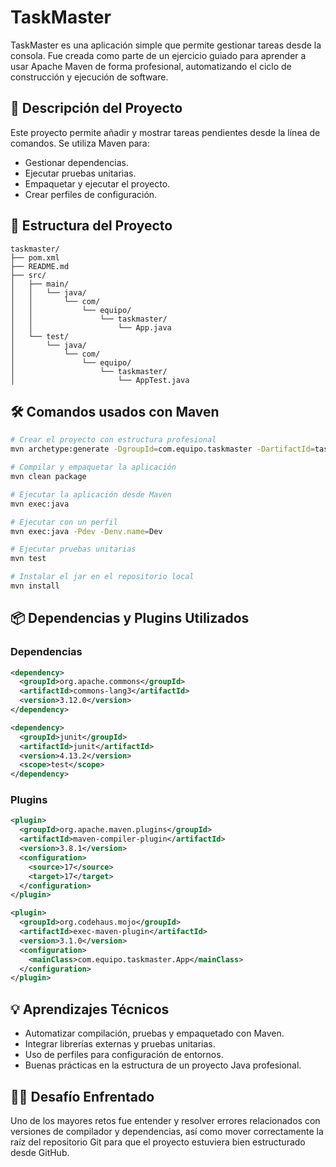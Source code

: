 # TaskMaster

TaskMaster es una aplicación simple que permite gestionar tareas desde la consola. Fue creada como parte de un ejercicio guiado para aprender a usar Apache Maven de forma profesional, automatizando el ciclo de construcción y ejecución de software.

## 📌 Descripción del Proyecto

Este proyecto permite añadir y mostrar tareas pendientes desde la línea de comandos. Se utiliza Maven para:

- Gestionar dependencias.
- Ejecutar pruebas unitarias.
- Empaquetar y ejecutar el proyecto.
- Crear perfiles de configuración.

## 🔁 Estructura del Proyecto

```
taskmaster/
├── pom.xml
├── README.md
├── src/
│   ├── main/
│   │   └── java/
│   │       └── com/
│   │           └── equipo/
│   │               └── taskmaster/
│   │                   └── App.java
│   └── test/
│       └── java/
│           └── com/
│               └── equipo/
│                   └── taskmaster/
│                       └── AppTest.java
```


## 🛠 Comandos usados con Maven

```bash
# Crear el proyecto con estructura profesional
mvn archetype:generate -DgroupId=com.equipo.taskmaster -DartifactId=taskmaster -DarchetypeArtifactId=maven-archetype-quickstart -DinteractiveMode=false

# Compilar y empaquetar la aplicación
mvn clean package

# Ejecutar la aplicación desde Maven
mvn exec:java

# Ejecutar con un perfil
mvn exec:java -Pdev -Denv.name=Dev

# Ejecutar pruebas unitarias
mvn test

# Instalar el jar en el repositorio local
mvn install
```

## 📦 Dependencias y Plugins Utilizados

### Dependencias

```xml
<dependency>
  <groupId>org.apache.commons</groupId>
  <artifactId>commons-lang3</artifactId>
  <version>3.12.0</version>
</dependency>

<dependency>
  <groupId>junit</groupId>
  <artifactId>junit</artifactId>
  <version>4.13.2</version>
  <scope>test</scope>
</dependency>
```

### Plugins

```xml
<plugin>
  <groupId>org.apache.maven.plugins</groupId>
  <artifactId>maven-compiler-plugin</artifactId>
  <version>3.8.1</version>
  <configuration>
    <source>17</source>
    <target>17</target>
  </configuration>
</plugin>

<plugin>
  <groupId>org.codehaus.mojo</groupId>
  <artifactId>exec-maven-plugin</artifactId>
  <version>3.1.0</version>
  <configuration>
    <mainClass>com.equipo.taskmaster.App</mainClass>
  </configuration>
</plugin>
```


## 💡 Aprendizajes Técnicos

- Automatizar compilación, pruebas y empaquetado con Maven.
- Integrar librerías externas y pruebas unitarias.
- Uso de perfiles para configuración de entornos.
- Buenas prácticas en la estructura de un proyecto Java profesional.

## 🧗‍♀️ Desafío Enfrentado

Uno de los mayores retos fue entender y resolver errores relacionados con versiones de compilador y dependencias, así como mover correctamente la raíz del repositorio Git para que el proyecto estuviera bien estructurado desde GitHub.

